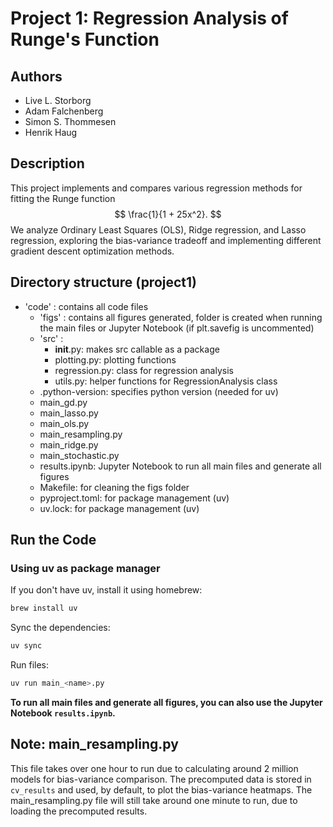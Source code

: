 # Project 1: Regression Analysis of Runge's Function

## Authors
- Live L. Storborg
- Adam Falchenberg
- Simon S. Thommesen
- Henrik Haug


## Description
This project implements and compares various regression methods for fitting the Runge function
$$
\frac{1}{1 + 25x^2}.
$$
We analyze Ordinary Least Squares (OLS), Ridge regression, and Lasso regression, exploring the bias-variance tradeoff and implementing different gradient descent optimization methods.

## Directory structure (project1)
- 'code' : contains all code files
  - 'figs' : contains all figures generated, folder is created when running the main files or Jupyter Notebook (if plt.savefig is uncommented)
  - 'src' : 
    - __init__.py: makes src callable as a package
    - plotting.py: plotting functions
    - regression.py: class for regression analysis
    - utils.py: helper functions for RegressionAnalysis class
  - .python-version: specifies python version (needed for uv)
  - main_gd.py
  - main_lasso.py
  - main_ols.py
  - main_resampling.py
  - main_ridge.py
  - main_stochastic.py
  - results.ipynb: Jupyter Notebook to run all main files and generate all figures
  - Makefile: for cleaning the figs folder
  - pyproject.toml: for package management (uv)
  - uv.lock: for package management (uv)



## Run the Code 
### Using uv as package manager
If you don't have uv, install it using homebrew:
```bash
brew install uv
```

Sync the dependencies:
```bash
uv sync
```

Run files:
```bash
uv run main_<name>.py
```

**To run all main files and generate all figures, you can also use the Jupyter Notebook `results.ipynb`.**

## Note: main_resampling.py
This file takes over one hour to run due to calculating around 2 million models for bias-variance comparison. The precomputed data is stored in `cv_results` and used, by default, to plot the bias-variance heatmaps. The main_resampling.py file will still take around one minute to run, due to loading the precomputed results.